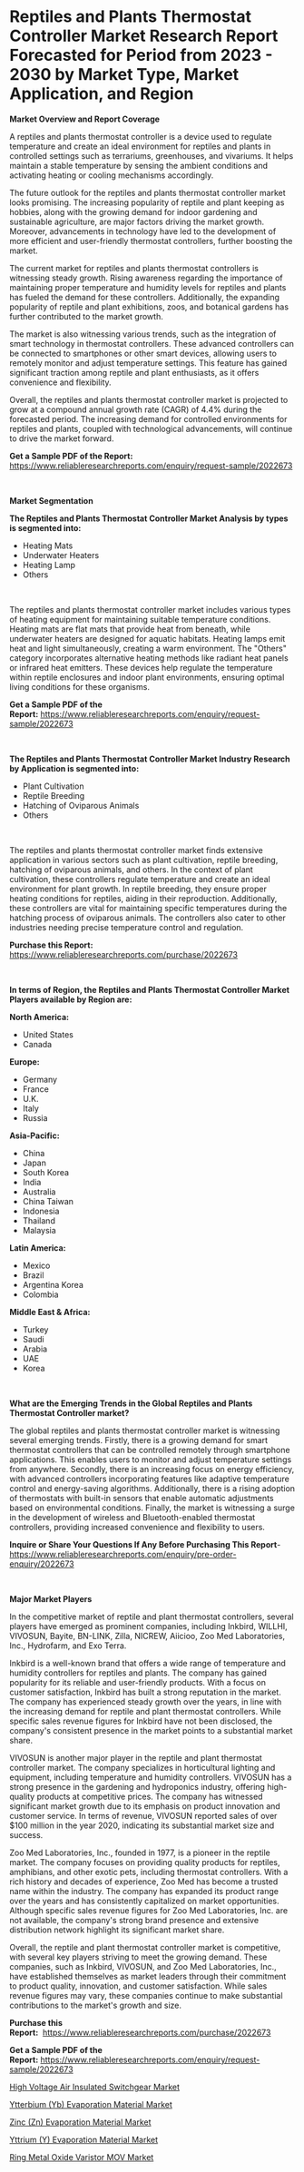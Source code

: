 <p><h1>Reptiles and Plants Thermostat Controller Market Research Report Forecasted for Period from 2023 -  2030 by Market Type, Market Application, and Region</h1></p><p><strong>Market Overview and Report Coverage</strong></p>
<p><p>A reptiles and plants thermostat controller is a device used to regulate temperature and create an ideal environment for reptiles and plants in controlled settings such as terrariums, greenhouses, and vivariums. It helps maintain a stable temperature by sensing the ambient conditions and activating heating or cooling mechanisms accordingly.</p><p>The future outlook for the reptiles and plants thermostat controller market looks promising. The increasing popularity of reptile and plant keeping as hobbies, along with the growing demand for indoor gardening and sustainable agriculture, are major factors driving the market growth. Moreover, advancements in technology have led to the development of more efficient and user-friendly thermostat controllers, further boosting the market.</p><p>The current market for reptiles and plants thermostat controllers is witnessing steady growth. Rising awareness regarding the importance of maintaining proper temperature and humidity levels for reptiles and plants has fueled the demand for these controllers. Additionally, the expanding popularity of reptile and plant exhibitions, zoos, and botanical gardens has further contributed to the market growth.</p><p>The market is also witnessing various trends, such as the integration of smart technology in thermostat controllers. These advanced controllers can be connected to smartphones or other smart devices, allowing users to remotely monitor and adjust temperature settings. This feature has gained significant traction among reptile and plant enthusiasts, as it offers convenience and flexibility.</p><p>Overall, the reptiles and plants thermostat controller market is projected to grow at a compound annual growth rate (CAGR) of 4.4% during the forecasted period. The increasing demand for controlled environments for reptiles and plants, coupled with technological advancements, will continue to drive the market forward.</p></p>
<p><strong>Get a Sample PDF of the Report:</strong> <a href="https://www.reliableresearchreports.com/enquiry/request-sample/2022673">https://www.reliableresearchreports.com/enquiry/request-sample/2022673</a></p>
<p>&nbsp;</p>
<p><strong>Market Segmentation</strong></p>
<p><strong>The Reptiles and Plants Thermostat Controller Market Analysis by types is segmented into:</strong></p>
<p><ul><li>Heating Mats</li><li>Underwater Heaters</li><li>Heating Lamp</li><li>Others</li></ul></p>
<p>&nbsp;</p>
<p><p>The reptiles and plants thermostat controller market includes various types of heating equipment for maintaining suitable temperature conditions. Heating mats are flat mats that provide heat from beneath, while underwater heaters are designed for aquatic habitats. Heating lamps emit heat and light simultaneously, creating a warm environment. The "Others" category incorporates alternative heating methods like radiant heat panels or infrared heat emitters. These devices help regulate the temperature within reptile enclosures and indoor plant environments, ensuring optimal living conditions for these organisms.</p></p>
<p><strong>Get a Sample PDF of the Report:</strong>&nbsp;<a href="https://www.reliableresearchreports.com/enquiry/request-sample/2022673">https://www.reliableresearchreports.com/enquiry/request-sample/2022673</a></p>
<p>&nbsp;</p>
<p><strong>The Reptiles and Plants Thermostat Controller Market Industry Research by Application is segmented into:</strong></p>
<p><ul><li>Plant Cultivation</li><li>Reptile Breeding</li><li>Hatching of Oviparous Animals</li><li>Others</li></ul></p>
<p>&nbsp;</p>
<p><p>The reptiles and plants thermostat controller market finds extensive application in various sectors such as plant cultivation, reptile breeding, hatching of oviparous animals, and others. In the context of plant cultivation, these controllers regulate temperature and create an ideal environment for plant growth. In reptile breeding, they ensure proper heating conditions for reptiles, aiding in their reproduction. Additionally, these controllers are vital for maintaining specific temperatures during the hatching process of oviparous animals. The controllers also cater to other industries needing precise temperature control and regulation.</p></p>
<p><strong>Purchase this Report:</strong>&nbsp; <a href="https://www.reliableresearchreports.com/purchase/2022673">https://www.reliableresearchreports.com/purchase/2022673</a></p>
<p>&nbsp;</p>
<p><strong>In terms of Region, the Reptiles and Plants Thermostat Controller Market Players available by Region are:</strong></p>
<p>
    <p> <strong> North America: </strong>
        <ul>
            <li>United States</li>
            <li>Canada</li>
        </ul>
        </p> 
    <p> <strong> Europe: </strong>
        <ul>
            <li>Germany</li>
            <li>France</li>
            <li>U.K.</li>
            <li>Italy</li>
            <li>Russia</li>
        </ul>
        </p> 
    <p> <strong> Asia-Pacific: </strong>
        <ul>
            <li>China</li>
            <li>Japan</li>
            <li>South Korea</li>
            <li>India</li>
            <li>Australia</li>
            <li>China Taiwan</li>
            <li>Indonesia</li>
            <li>Thailand</li>
            <li>Malaysia</li>
        </ul>
        </p> 
    <p> <strong> Latin America: </strong>
        <ul>
            <li>Mexico</li>
            <li>Brazil</li>
            <li>Argentina Korea</li>
            <li>Colombia</li>
        </ul>
        </p> 
    <p> <strong> Middle East & Africa: </strong>
        <ul>
            <li>Turkey</li>
            <li>Saudi</li>
            <li>Arabia</li>
            <li>UAE</li>
            <li>Korea</li>
        </ul>
    </p>
    </p>
<p>&nbsp;</p>
<p><strong>What are the Emerging Trends in the Global Reptiles and Plants Thermostat Controller market?</strong></p>
<p><p>The global reptiles and plants thermostat controller market is witnessing several emerging trends. Firstly, there is a growing demand for smart thermostat controllers that can be controlled remotely through smartphone applications. This enables users to monitor and adjust temperature settings from anywhere. Secondly, there is an increasing focus on energy efficiency, with advanced controllers incorporating features like adaptive temperature control and energy-saving algorithms. Additionally, there is a rising adoption of thermostats with built-in sensors that enable automatic adjustments based on environmental conditions. Finally, the market is witnessing a surge in the development of wireless and Bluetooth-enabled thermostat controllers, providing increased convenience and flexibility to users.</p></p>
<p><strong>Inquire or Share Your Questions If Any Before Purchasing This Report</strong>- <a href="https://www.reliableresearchreports.com/enquiry/pre-order-enquiry/2022673">https://www.reliableresearchreports.com/enquiry/pre-order-enquiry/2022673</a></p>
<p>&nbsp;</p>
<p><strong>Major Market Players</strong></p>
<p><p>In the competitive market of reptile and plant thermostat controllers, several players have emerged as prominent companies, including Inkbird, WILLHI, VIVOSUN, Bayite, BN-LINK, Zilla, NICREW, Aiicioo, Zoo Med Laboratories, Inc., Hydrofarm, and Exo Terra. </p><p>Inkbird is a well-known brand that offers a wide range of temperature and humidity controllers for reptiles and plants. The company has gained popularity for its reliable and user-friendly products. With a focus on customer satisfaction, Inkbird has built a strong reputation in the market. The company has experienced steady growth over the years, in line with the increasing demand for reptile and plant thermostat controllers. While specific sales revenue figures for Inkbird have not been disclosed, the company's consistent presence in the market points to a substantial market share.</p><p>VIVOSUN is another major player in the reptile and plant thermostat controller market. The company specializes in horticultural lighting and equipment, including temperature and humidity controllers. VIVOSUN has a strong presence in the gardening and hydroponics industry, offering high-quality products at competitive prices. The company has witnessed significant market growth due to its emphasis on product innovation and customer service. In terms of revenue, VIVOSUN reported sales of over $100 million in the year 2020, indicating its substantial market size and success.</p><p>Zoo Med Laboratories, Inc., founded in 1977, is a pioneer in the reptile market. The company focuses on providing quality products for reptiles, amphibians, and other exotic pets, including thermostat controllers. With a rich history and decades of experience, Zoo Med has become a trusted name within the industry. The company has expanded its product range over the years and has consistently capitalized on market opportunities. Although specific sales revenue figures for Zoo Med Laboratories, Inc. are not available, the company's strong brand presence and extensive distribution network highlight its significant market share.</p><p>Overall, the reptile and plant thermostat controller market is competitive, with several key players striving to meet the growing demand. These companies, such as Inkbird, VIVOSUN, and Zoo Med Laboratories, Inc., have established themselves as market leaders through their commitment to product quality, innovation, and customer satisfaction. While sales revenue figures may vary, these companies continue to make substantial contributions to the market's growth and size.</p></p>
<p><strong>Purchase this Report:</strong>&nbsp;&nbsp;<a href="https://www.reliableresearchreports.com/purchase/2022673">https://www.reliableresearchreports.com/purchase/2022673</a></p>
<p></p>
<p><strong>Get a Sample PDF of the Report:</strong>&nbsp;<a href="https://www.reliableresearchreports.com/enquiry/request-sample/2022673">https://www.reliableresearchreports.com/enquiry/request-sample/2022673</a></p>
<p><p><a href="https://github.com/abbypearson7765/Market-Research-Report-List-1/blob/main/high-voltage-air-insulated-switchgear-market.md">High Voltage Air Insulated Switchgear Market</a></p><p><a href="https://medium.com/@amrutreliable23/ytterbium-yb-evaporation-material-market-the-key-to-successful-business-strategy-forecast-till-a27836716625">Ytterbium (Yb) Evaporation Material Market</a></p><p><a href="https://medium.com/@robinsinghrp23/zinc-zn-evaporation-material-market-insights-into-market-cagr-market-trends-and-growth-8e99a61493f5">Zinc (Zn) Evaporation Material Market</a></p><p><a href="https://medium.com/@abhishekreliable23/analyzing-yttrium-y-evaporation-material-market-global-industry-perspective-and-forecast-2023-956e1f265410">Yttrium (Y) Evaporation Material Market</a></p><p><a href="https://github.com/grishafomin4852/Market-Research-Report-List-1/blob/main/ring-metal-oxide-varistor-mov-market.md">Ring Metal Oxide Varistor MOV Market</a></p></p>